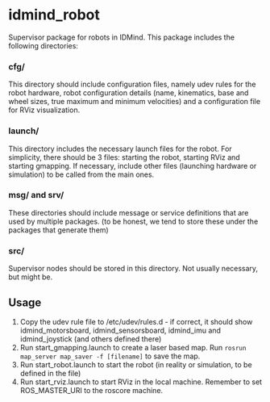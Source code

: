 # idmind_robot

Supervisor package for robots in IDMind.
This package includes the following directories:

### cfg/
This directory should include configuration files, namely udev rules for the robot hardware, robot configuration details (name, kinematics, base and wheel sizes, true maximum and minimum velocities) and a configuration file for RViz visualization.

### launch/
This directory includes the necessary launch files for the robot. For simplicity, there should be 3 files: starting the robot, starting RViz and starting gmapping.
If necessary, include other files (launching hardware or simulation) to be called from the main ones.

### msg/ and srv/
These directories should include message or service definitions that are used by multiple packages. (to be honest, we tend to store these under the packages that generate them)

### src/
Supervisor nodes should be stored in this directory. Not usually necessary, but might be. 

## Usage
1. Copy the udev rule file to /etc/udev/rules.d - if correct, it should show idmind_motorsboard, idmind_sensorsboard, idmind_imu and idmind_joystick (and others defined there)
2. Run start_gmapping.launch to create a laser based map. Run `rosrun map_server map_saver -f [filename]` to save the map.
3. Run start_robot.launch to start the robot (in reality or simulation, to be defined in the file)
4. Run start_rviz.launch to start RViz in the local machine. Remember to set ROS_MASTER_URI to the roscore machine.